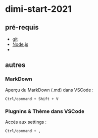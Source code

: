 # dimi-start-2021
## pré-requis
- [git](https://git-scm.com/)
- [Node.js](https://nodejs.org/en/)
-

## autres

### MarkDown
Aperçu du MarkDown (.md) dans VSCode :
```
Ctrl/command + Shift + V
```

### Plugnins & Thème dans VSCode
Accès aux settings :
```
Ctrl/command + ,
```